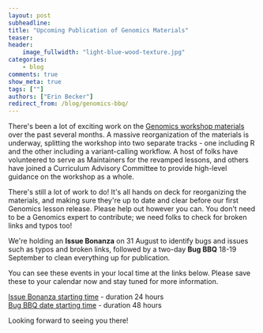 ```yaml
---
layout: post  
subheadline:  
title: "Upcoming Publication of Genomics Materials"  
teaser:   
header:  
    image_fullwidth: "light-blue-wood-texture.jpg"  
categories:  
    - blog  
comments: true  
show_meta: true  
tags: [""]
authors: ["Erin Becker"]  
redirect_from: /blog/genomics-bbq/
---
```


There's been a lot of exciting work on the [Genomics workshop materials](http://www.datacarpentry.org/genomics-workshop/) over the past several months.
A massive reorganization of the materials is underway, splitting the workshop into two separate tracks - one including R
and the other including a variant-calling workflow. A host of folks have volunteered to serve as Maintainers for the revamped
lessons, and others have joined a Curriculum Advisory Committee to provide high-level guidance on the workshop as a whole.   

There's still a lot of work to do! It's all hands on deck for reorganizing the materials, and making sure they're up to date and 
clear before our first Genomics lesson release. Please help out however you can. You don't need to be a Genomics expert to contribute;
we need folks to check for broken links and typos too!  

We're holding an **Issue Bonanza** on 31 August to identify bugs and issues such as typos and broken links, followed by a two-day
**Bug BBQ** 18-19 September to clean everything up for publication.   

You can see these events in your local time at the links below. Please save these to your calendar now and stay tuned for more
information.    

[Issue Bonanza starting time](https://tinyurl.com/ycqf9l2a) - duration 24 hours  
[Bug BBQ date starting time](https://tinyurl.com/yblkcfgx) - duration 48 hours  

Looking forward to seeing you there!  
